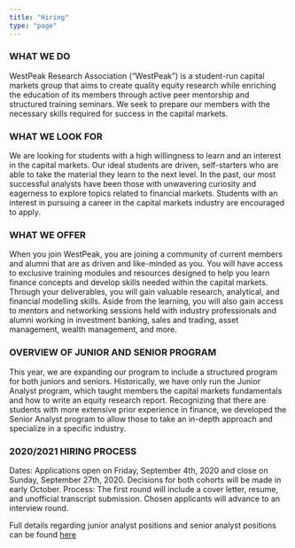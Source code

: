 ```yaml
---
title: "Hiring"
type: "page"
---
```


### WHAT WE DO
 
WestPeak Research Association (“WestPeak”) is a student-run capital markets group that aims to create quality equity research while enriching the education of its members through active peer mentorship and structured training seminars. We seek to prepare our members with the necessary skills required for success in the capital markets.
​
### WHAT WE LOOK FOR

We are looking for students with a high willingness to learn and an interest in the capital markets. Our ideal students are driven, self-starters who are able to take the material they learn to the next level. In the past, our most successful analysts have been those with unwavering curiosity and eagerness to explore topics related to financial markets. Students with an interest in pursuing a career in the capital markets industry are encouraged to apply.
​
### WHAT WE OFFER

When you join WestPeak, you are joining a community of current members and alumni that are as driven and like-minded as you. You will have access to exclusive training modules and resources designed to help you learn finance concepts and develop skills needed within the capital markets. Through your deliverables, you will gain valuable research, analytical, and financial modelling skills. Aside from the learning, you will also gain access to mentors and networking sessions held with industry professionals and alumni working in investment banking, sales and trading, asset management, wealth management, and more.


### OVERVIEW OF JUNIOR AND SENIOR PROGRAM

This year, we are expanding our program to include a structured program for both juniors and seniors. Historically, we have only run the Junior Analyst program, which taught members the capital markets fundamentals and how to write an equity research report. Recognizing that there are students with more extensive prior experience in finance, we developed the Senior Analyst program to allow those to take an in-depth approach and specialize in a specific industry.


### 2020/2021 HIRING PROCESS

Dates: Applications open on Friday, September 4th, 2020 and close on Sunday, September 27th, 2020. Decisions for both cohorts will be made in early October. Process: The first round will include a cover letter, resume, and unofficial transcript submission. Chosen applicants will advance to an interview round.


Full details regarding junior analyst positions and senior analyst positions can be found [here](HIRING_PACKAGE.pdf)